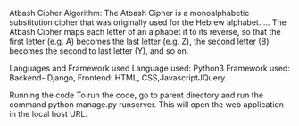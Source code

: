 Atbash Cipher Algorithm:
The Atbash Cipher is a monoalphabetic substitution cipher that was originally used for the Hebrew alphabet. ...
 The Atbash Cipher maps each letter of an alphabet it to its reverse, so that the first letter (e.g. A) becomes the last letter (e.g. Z), the second letter (B) becomes the second to last letter (Y), and so on.

Languages and Framework used
Language used: Python3 Framework used: Backend- Django, Frontend: HTML, CSS,JavascriptJQuery.

Running the code
To run the code, go to parent directory and run the command python manage.py runserver. This will open the web application in the local host URL.